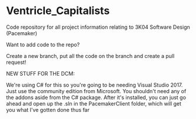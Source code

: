 # Ventricle_Capitalists
Code repository for all project information relating to 3K04 Software Design (Pacemaker)

Want to add code to the repo?

Create a new branch, put all the code on the branch and create a pull request!


NEW STUFF FOR THE DCM:

We're using C# for this so you're going to be needing Visual Studio 2017. Just use the community edition from Microsoft. You shouldn't need any of the
addons aside from the C# package. After it's installed, you can just go ahead and open up the .sln in the PacemakerClient folder, which will get you
what I've gotten done thus far